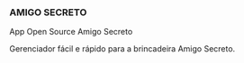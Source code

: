 ### AMIGO SECRETO ###

App Open Source Amigo Secreto

Gerenciador fácil e rápido para a brincadeira Amigo Secreto.
